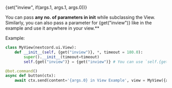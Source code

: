 {set("inview", if(args.1, args.1, args.0))}

You can pass **any no. of parameters in __init__** while subclassing the View. Similarly, you can also pass a parameter for {get("inview")} like in the example and use it anywhere in your view.**

Example:
```py
class MyView(nextcord.ui.View):
    def __init__(self, {get("inview")}, *, timeout = 180.0):
        super().__init__(timeout=timeout)
        self.{get("inview")} = {get("inview")} # You can use `self.{get("inview")}` anywhere in the class

@bot.command()
async def button(ctx):
    await ctx.send(content='{args.0} in View Example', view = MyView({args.0}))
```
